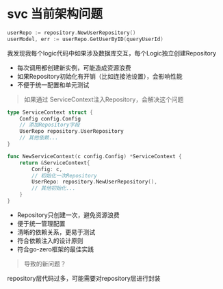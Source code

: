 # svc 当前架构问题

```go
userRepo := repository.NewUserRepository()
userModel, err := userRepo.GetUserByID(queryUserId)
```

我发现我每个logic代码中如果涉及数据库交互，每个Logic独立创建Repository

- 每次调用都创建新实例，可能造成资源浪费
- 如果Repository初始化有开销（比如连接池设置），会影响性能
- 不便于统一配置和单元测试

> 如果通过 ServiceContext注入Repository，会解决这个问题

```go
type ServiceContext struct {
    Config config.Config
    // 添加Repository字段
    UserRepo repository.UserRepository
    // 其他依赖...
}

func NewServiceContext(c config.Config) *ServiceContext {
    return &ServiceContext{
        Config: c,
        // 初始化一次Repository
        UserRepo: repository.NewUserRepository(),
        // 其他初始化...
    }
}
```

- Repository只创建一次，避免资源浪费
- 便于统一管理配置
- 清晰的依赖关系，更易于测试
- 符合依赖注入的设计原则
- 符合go-zero框架的最佳实践

> 导致的新问题？

repository层代码过多，可能需要对repository层进行封装
